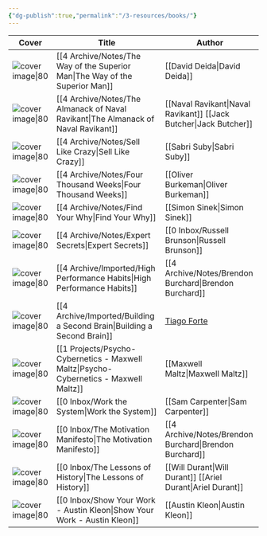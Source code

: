 ```yaml
---
{"dg-publish":true,"permalink":"/3-resources/books/"}
---
```



| Cover                                                                                                               | Title                                                                                    | Author                                                    |
| ------------------------------------------------------------------------------------------------------------------- | ---------------------------------------------------------------------------------------- | --------------------------------------------------------- |
| ![cover image\|80](https://nienormaal.s3.eu-central-1.wasabisys.com/public/the-way-of-the-superior-man.jpg)         | [[4 Archive/Notes/The Way of the Superior Man\|The Way of the Superior Man]]          | [[David Deida\|David Deida]]                              |
| ![cover image\|80](\-)                                                                                              | [[4 Archive/Notes/The Almanack of Naval Ravikant\|The Almanack of Naval Ravikant]]    | [[Naval Ravikant\|Naval Ravikant]] [[Jack Butcher\|Jack Butcher]]                       |
| ![cover image\|80](https://nienormaal.s3.eu-central-1.wasabisys.com/public/sell-like-crazy.jpg)                     | [[4 Archive/Notes/Sell Like Crazy\|Sell Like Crazy]]                                  | [[Sabri Suby\|Sabri Suby]]                                |
| ![cover image\|80](https://nienormaal.s3.eu-central-1.wasabisys.com/public/four-thousand-weeks.jpg)                 | [[4 Archive/Notes/Four Thousand Weeks\|Four Thousand Weeks]]                          | [[Oliver Burkeman\|Oliver Burkeman]]                      |
| ![cover image\|80](\-)                                                                                              | [[4 Archive/Notes/Find Your Why\|Find Your Why]]                                      | [[Simon Sinek\|Simon Sinek]]                              |
| ![cover image\|80](https://nienormaal.s3.eu-central-1.wasabisys.com/public/expert-secrets-cover.jpg)                | [[4 Archive/Notes/Expert Secrets\|Expert Secrets]]                                    | [[0 Inbox/Russell Brunson\|Russell Brunson]]           |
| ![cover image\|80](https://s3.eu-central-1.wasabisys.com/nienormaal/public/HighPerformanceHabits.jpg)               | [[4 Archive/Imported/High Performance Habits\|High Performance Habits]]               | [[4 Archive/Notes/Brendon Burchard\|Brendon Burchard]] |
| ![cover image\|80](https://s3.eu-central-1.wasabisys.com/nienormaal/public/71jhK9zsKEL-min_1024x1024.webp)          | [[4 Archive/Imported/Building a Second Brain\|Building a Second Brain]]               | [Tiago Forte](Tiago%20Forte.md)                           |
| ![cover image\|80](\-)                                                                                              | [[1 Projects/Psycho-Cybernetics - Maxwell Maltz\|Psycho-Cybernetics - Maxwell Maltz]] | [[Maxwell Maltz\|Maxwell Maltz]]                          |
| ![cover image\|80](https://nienormaal.s3.eu-central-1.wasabisys.com/public/work-the-system.jpg)                     | [[0 Inbox/Work the System\|Work the System]]                                          | [[Sam Carpenter\|Sam Carpenter]]                          |
| ![cover image\|80](\-)                                                                                              | [[0 Inbox/The Motivation Manifesto\|The Motivation Manifesto]]                        | [[4 Archive/Notes/Brendon Burchard\|Brendon Burchard]] |
| ![cover image\|80](\-)                                                                                              | [[0 Inbox/The Lessons of History\|The Lessons of History]]                            | [[Will Durant\|Will Durant]] [[Ariel Durant\|Ariel Durant]]                          |
| ![cover image\|80](https://images-eu.ssl-images-amazon.com/images/I/51N%2BBa1mYOL._SX218_BO1,204,203,200_QL40_.jpg) | [[0 Inbox/Show Your Work - Austin Kleon\|Show Your Work - Austin Kleon]]              | [[Austin Kleon\|Austin Kleon]]                            |

